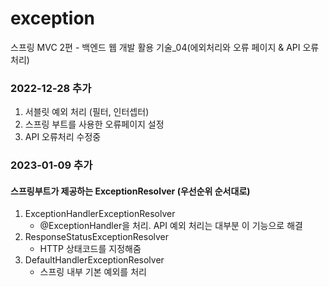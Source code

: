 # exception
스프링 MVC 2편 - 백엔드 웹 개발 활용 기술_04(에외처리와 오류 페이지 & API 오류처리)

### 2022-12-28 추가
1. 서블릿 예외 처리 (필터, 인터셉터)
2. 스프링 부트를 사용한 오류페이지 설정
3. API 오류처리
수정중

### 2023-01-09 추가
#### 스프링부트가 제공하는 ExceptionResolver (우선순위 순서대로)
1. ExceptionHandlerExceptionResolver
    - @ExceptionHandler을 처리. API 예외 처리는 대부분 이 기능으로 해결
2. ResponseStatusExceptionResolver
    - HTTP 상태코드를 지정해줌
3. DefaultHandlerExceptionResolver
    - 스프링 내부 기본 예외를 처리
